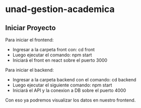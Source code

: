 # unad-gestion-academica

## Iniciar Proyecto


Para iniciar el frontend:

<ul>
  <li>Ingresar a la carpeta front con: cd front</li>
  <li>Luego ejecutar el comando: npm start</li>
  <li>Iniciará el front en react sobre el puerto 3000</li>
</ul>
 


Para iniciar el backend:

<ul>
  <li>Ingresar a la carpeta backend con el comando: cd backend</li>
  <li>Luego ejecutar el siguiente comando: npm start</li>
  <li>Iniciará el API y la conexion a DB sobre el puerto 4000</li>
</ul>

Con eso ya podremos visualizar los datos en nuestro frontend.
